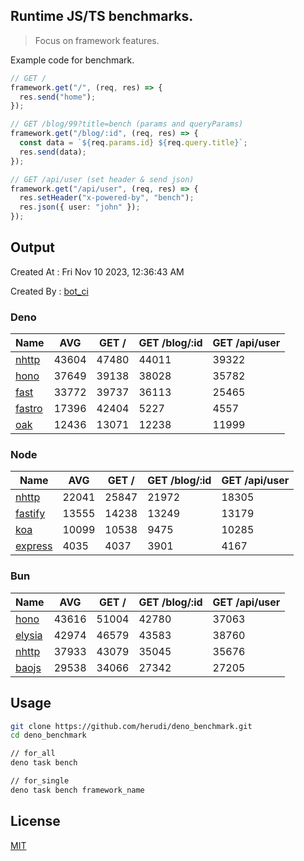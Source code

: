 ## Runtime JS/TS benchmarks.

> Focus on framework features.

Example code for benchmark.
```ts
// GET /
framework.get("/", (req, res) => {
  res.send("home");
});

// GET /blog/99?title=bench (params and queryParams)
framework.get("/blog/:id", (req, res) => {
  const data = `${req.params.id} ${req.query.title}`;
  res.send(data);
});

// GET /api/user (set header & send json)
framework.get("/api/user", (req, res) => {
  res.setHeader("x-powered-by", "bench");
  res.json({ user: "john" });
});
```

## Output
Created At : Fri Nov 10 2023, 12:36:43 AM

Created By : [bot_ci](https://github.com/herudi/deno_benchmarks/commits?author=github-actions%5Bbot%5D)


### Deno
|Name|AVG|GET /|GET /blog/:id|GET /api/user|
|----|----|----|----|----|
|[nhttp](https://github.com/nhttp/nhttp)|43604|47480|44011|39322|
|[hono](https://github.com/honojs/hono)|37649|39138|38028|35782|
|[fast](https://github.com/danteissaias/fast)|33772|39737|36113|25465|
|[fastro](https://github.com/fastrodev/fastro)|17396|42404|5227|4557|
|[oak](https://github.com/oakserver/oak)|12436|13071|12238|11999|
  


### Node
|Name|AVG|GET /|GET /blog/:id|GET /api/user|
|----|----|----|----|----|
|[nhttp](https://github.com/nhttp/nhttp)|22041|25847|21972|18305|
|[fastify](https://github.com/fastify/fastify)|13555|14238|13249|13179|
|[koa](https://github.com/koajs/koa)|10099|10538|9475|10285|
|[express](https://github.com/expressjs/express)|4035|4037|3901|4167|
  


### Bun
|Name|AVG|GET /|GET /blog/:id|GET /api/user|
|----|----|----|----|----|
|[hono](https://github.com/honojs/hono)|43616|51004|42780|37063|
|[elysia](https://github.com/elysiajs/elysia)|42974|46579|43583|38760|
|[nhttp](https://github.com/nhttp/nhttp)|37933|43079|35045|35676|
|[baojs](https://github.com/mattreid1/baojs)|29538|34066|27342|27205|
  



## Usage

```bash
git clone https://github.com/herudi/deno_benchmark.git
cd deno_benchmark

// for_all
deno task bench

// for_single
deno task bench framework_name
```

## License

[MIT](LICENSE)

